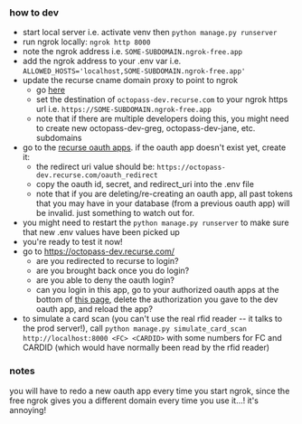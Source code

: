 ### how to dev

- start local server i.e. activate venv then `python manage.py runserver`
- run ngrok locally: `ngrok http 8000`
- note the ngrok address i.e. `SOME-SUBDOMAIN.ngrok-free.app`
- add the ngrok address to your .env var i.e. `ALLOWED_HOSTS='localhost,SOME-SUBDOMAIN.ngrok-free.app'`
- update the recurse cname domain proxy to point to ngrok
  - go [here](https://www.recurse.com/domains)
  - set the destination of `octopass-dev.recurse.com` to your ngrok https url i.e. `https://SOME-SUBDOMAIN.ngrok-free.app`
  - note that if there are multiple developers doing this, you might need to create new octopass-dev-greg, octopass-dev-jane, etc. subdomains
- go to the [recurse oauth apps](https://www.recurse.com/settings/apps). if the oauth app doesn't exist yet, create it:
  - the redirect uri value should be: `https://octopass-dev.recurse.com/oauth_redirect`
  - copy the oauth id, secret, and redirect_uri into the .env file
  - note that if you are deleting/re-creating an oauth app, all past tokens that you may have in your database (from a previous oauth app) will be invalid. just something to watch out for.
- you might need to restart the `python manage.py runserver` to make sure that new .env values have been picked up
- you're ready to test it now!
- go to https://octopass-dev.recurse.com/
  - are you redirected to recurse to login?
  - are you brought back once you do login?
  - are you able to deny the oauth login?
  - can you login in this app, go to your authorized oauth apps at the bottom of [this page](https://www.recurse.com/settings/apps), delete the authorization you gave to the dev oauth app, and reload the app?
- to simulate a card scan (you can't use the real rfid reader -- it talks to the prod server!), call `python manage.py simulate_card_scan http://localhost:8000 <FC> <CARDID>` with some numbers for FC and CARDID (which would have normally been read by the rfid reader)

### notes

you will have to redo a new oauth app every time you start ngrok, since the free ngrok gives you a different domain every time you use it...! it's annoying!
